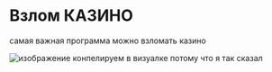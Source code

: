 # Взлом КАЗИНО
самая важная программа
можно взломать казино

![изображение](https://user-images.githubusercontent.com/35576482/133066197-46e8569e-28a1-4807-82b0-f37afc75996c.png)
конпелируем в визуалке потому что я так сказал
